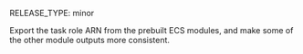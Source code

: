 RELEASE_TYPE: minor

Export the task role ARN from the prebuilt ECS modules, and make some of the other module outputs more consistent.